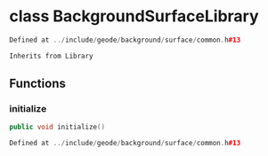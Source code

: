 # class BackgroundSurfaceLibrary

```cpp
Defined at ../include/geode/background/surface/common.h#13
```

```cpp
Inherits from Library
```



## Functions

### initialize

```cpp
public void initialize()
```

```cpp
Defined at ../include/geode/background/surface/common.h#13
```



